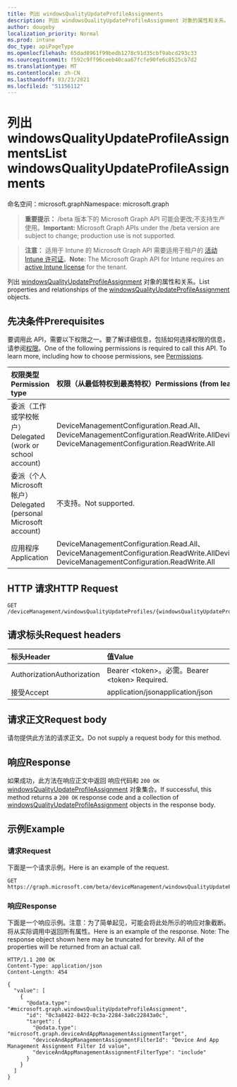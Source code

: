 ```yaml
---
title: 列出 windowsQualityUpdateProfileAssignments
description: 列出 windowsQualityUpdateProfileAssignment 对象的属性和关系。
author: dougeby
localization_priority: Normal
ms.prod: intune
doc_type: apiPageType
ms.openlocfilehash: 65dad8961f99bedb1278c91d35cbf9abcd293c33
ms.sourcegitcommit: f592c9ff96ceeb40caa67fcfe90fe6c8525cb7d2
ms.translationtype: MT
ms.contentlocale: zh-CN
ms.lasthandoff: 03/23/2021
ms.locfileid: "51156112"
---
```

# <a name="list-windowsqualityupdateprofileassignments"></a><span data-ttu-id="6ca01-103">列出 windowsQualityUpdateProfileAssignments</span><span class="sxs-lookup"><span data-stu-id="6ca01-103">List windowsQualityUpdateProfileAssignments</span></span>

<span data-ttu-id="6ca01-104">命名空间：microsoft.graph</span><span class="sxs-lookup"><span data-stu-id="6ca01-104">Namespace: microsoft.graph</span></span>

> <span data-ttu-id="6ca01-105">**重要提示：** /beta 版本下的 Microsoft Graph API 可能会更改;不支持生产使用。</span><span class="sxs-lookup"><span data-stu-id="6ca01-105">**Important:** Microsoft Graph APIs under the /beta version are subject to change; production use is not supported.</span></span>

> <span data-ttu-id="6ca01-106">**注意：** 适用于 Intune 的 Microsoft Graph API 需要适用于租户的 [活动 Intune 许可证](https://go.microsoft.com/fwlink/?linkid=839381)。</span><span class="sxs-lookup"><span data-stu-id="6ca01-106">**Note:** The Microsoft Graph API for Intune requires an [active Intune license](https://go.microsoft.com/fwlink/?linkid=839381) for the tenant.</span></span>

<span data-ttu-id="6ca01-107">列出 [windowsQualityUpdateProfileAssignment](../resources/intune-softwareupdate-windowsqualityupdateprofileassignment.md) 对象的属性和关系。</span><span class="sxs-lookup"><span data-stu-id="6ca01-107">List properties and relationships of the [windowsQualityUpdateProfileAssignment](../resources/intune-softwareupdate-windowsqualityupdateprofileassignment.md) objects.</span></span>

## <a name="prerequisites"></a><span data-ttu-id="6ca01-108">先决条件</span><span class="sxs-lookup"><span data-stu-id="6ca01-108">Prerequisites</span></span>
<span data-ttu-id="6ca01-p101">要调用此 API，需要以下权限之一。要了解详细信息，包括如何选择权限的信息，请参阅[权限](/graph/permissions-reference)。</span><span class="sxs-lookup"><span data-stu-id="6ca01-p101">One of the following permissions is required to call this API. To learn more, including how to choose permissions, see [Permissions](/graph/permissions-reference).</span></span>

|<span data-ttu-id="6ca01-111">权限类型</span><span class="sxs-lookup"><span data-stu-id="6ca01-111">Permission type</span></span>|<span data-ttu-id="6ca01-112">权限（从最低特权到最高特权）</span><span class="sxs-lookup"><span data-stu-id="6ca01-112">Permissions (from least to most privileged)</span></span>|
|:---|:---|
|<span data-ttu-id="6ca01-113">委派（工作或学校帐户）</span><span class="sxs-lookup"><span data-stu-id="6ca01-113">Delegated (work or school account)</span></span>|<span data-ttu-id="6ca01-114">DeviceManagementConfiguration.Read.All、DeviceManagementConfiguration.ReadWrite.All</span><span class="sxs-lookup"><span data-stu-id="6ca01-114">DeviceManagementConfiguration.Read.All, DeviceManagementConfiguration.ReadWrite.All</span></span>|
|<span data-ttu-id="6ca01-115">委派（个人 Microsoft 帐户）</span><span class="sxs-lookup"><span data-stu-id="6ca01-115">Delegated (personal Microsoft account)</span></span>|<span data-ttu-id="6ca01-116">不支持。</span><span class="sxs-lookup"><span data-stu-id="6ca01-116">Not supported.</span></span>|
|<span data-ttu-id="6ca01-117">应用程序</span><span class="sxs-lookup"><span data-stu-id="6ca01-117">Application</span></span>|<span data-ttu-id="6ca01-118">DeviceManagementConfiguration.Read.All、DeviceManagementConfiguration.ReadWrite.All</span><span class="sxs-lookup"><span data-stu-id="6ca01-118">DeviceManagementConfiguration.Read.All, DeviceManagementConfiguration.ReadWrite.All</span></span>|

## <a name="http-request"></a><span data-ttu-id="6ca01-119">HTTP 请求</span><span class="sxs-lookup"><span data-stu-id="6ca01-119">HTTP Request</span></span>
<!-- {
  "blockType": "ignored"
}
-->
``` http
GET /deviceManagement/windowsQualityUpdateProfiles/{windowsQualityUpdateProfileId}/assignments
```

## <a name="request-headers"></a><span data-ttu-id="6ca01-120">请求标头</span><span class="sxs-lookup"><span data-stu-id="6ca01-120">Request headers</span></span>
|<span data-ttu-id="6ca01-121">标头</span><span class="sxs-lookup"><span data-stu-id="6ca01-121">Header</span></span>|<span data-ttu-id="6ca01-122">值</span><span class="sxs-lookup"><span data-stu-id="6ca01-122">Value</span></span>|
|:---|:---|
|<span data-ttu-id="6ca01-123">Authorization</span><span class="sxs-lookup"><span data-stu-id="6ca01-123">Authorization</span></span>|<span data-ttu-id="6ca01-124">Bearer &lt;token&gt;。必需。</span><span class="sxs-lookup"><span data-stu-id="6ca01-124">Bearer &lt;token&gt; Required.</span></span>|
|<span data-ttu-id="6ca01-125">接受</span><span class="sxs-lookup"><span data-stu-id="6ca01-125">Accept</span></span>|<span data-ttu-id="6ca01-126">application/json</span><span class="sxs-lookup"><span data-stu-id="6ca01-126">application/json</span></span>|

## <a name="request-body"></a><span data-ttu-id="6ca01-127">请求正文</span><span class="sxs-lookup"><span data-stu-id="6ca01-127">Request body</span></span>
<span data-ttu-id="6ca01-128">请勿提供此方法的请求正文。</span><span class="sxs-lookup"><span data-stu-id="6ca01-128">Do not supply a request body for this method.</span></span>

## <a name="response"></a><span data-ttu-id="6ca01-129">响应</span><span class="sxs-lookup"><span data-stu-id="6ca01-129">Response</span></span>
<span data-ttu-id="6ca01-130">如果成功，此方法在响应正文中返回 响应代码和 `200 OK` [windowsQualityUpdateProfileAssignment](../resources/intune-softwareupdate-windowsqualityupdateprofileassignment.md) 对象集合。</span><span class="sxs-lookup"><span data-stu-id="6ca01-130">If successful, this method returns a `200 OK` response code and a collection of [windowsQualityUpdateProfileAssignment](../resources/intune-softwareupdate-windowsqualityupdateprofileassignment.md) objects in the response body.</span></span>

## <a name="example"></a><span data-ttu-id="6ca01-131">示例</span><span class="sxs-lookup"><span data-stu-id="6ca01-131">Example</span></span>

### <a name="request"></a><span data-ttu-id="6ca01-132">请求</span><span class="sxs-lookup"><span data-stu-id="6ca01-132">Request</span></span>
<span data-ttu-id="6ca01-133">下面是一个请求示例。</span><span class="sxs-lookup"><span data-stu-id="6ca01-133">Here is an example of the request.</span></span>
``` http
GET https://graph.microsoft.com/beta/deviceManagement/windowsQualityUpdateProfiles/{windowsQualityUpdateProfileId}/assignments
```

### <a name="response"></a><span data-ttu-id="6ca01-134">响应</span><span class="sxs-lookup"><span data-stu-id="6ca01-134">Response</span></span>
<span data-ttu-id="6ca01-p102">下面是一个响应示例。注意：为了简单起见，可能会将此处所示的响应对象截断。将从实际调用中返回所有属性。</span><span class="sxs-lookup"><span data-stu-id="6ca01-p102">Here is an example of the response. Note: The response object shown here may be truncated for brevity. All of the properties will be returned from an actual call.</span></span>
``` http
HTTP/1.1 200 OK
Content-Type: application/json
Content-Length: 454

{
  "value": [
    {
      "@odata.type": "#microsoft.graph.windowsQualityUpdateProfileAssignment",
      "id": "0c3a8422-8422-0c3a-2284-3a0c22843a0c",
      "target": {
        "@odata.type": "microsoft.graph.deviceAndAppManagementAssignmentTarget",
        "deviceAndAppManagementAssignmentFilterId": "Device And App Management Assignment Filter Id value",
        "deviceAndAppManagementAssignmentFilterType": "include"
      }
    }
  ]
}
```




